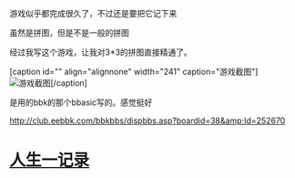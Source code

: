 <!-- title: 平生第一个游戏<拼图>，值得记录 -->
<!-- category: Game -->
<!-- link: first-game -->
<!-- date: 2011/3/5 -->
<!-- state: published -->

游戏似乎都完成很久了，不过还是要把它记下来

虽然是拼图，但是不是一般的拼图

经过我写这个游戏，让我对3*3的拼图直接精通了。

<!--more-->

[caption id="" align="alignnone" width="241" caption="游戏截图"]![游戏截图](http://club.eebbk.com/bbkbbs/UploadFile/2011-2/20112426037026.gif "游戏截图")[/caption]

是用的bbk的那个bbasic写的。感觉挺好

http://club.eebbk.com/bbkbbs/dispbbs.asp?boardid=38&amp;Id=252670


# <span style="text-decoration: underline;">人生一记录</span>

<div id="_mcePaste" class="mcePaste" style="position: absolute; left: -10000px; top: 371px; width: 1px; height: 1px; overflow: hidden;">http://club.eebbk.com/bbkbbs/dispbbs.asp?boardid=38&amp;Id=252670</div>